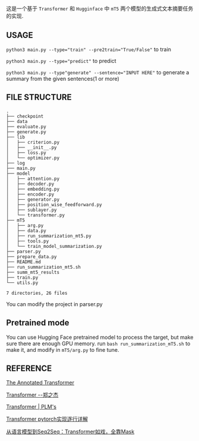 #
这是一个基于 `Transformer` 和 `Hugginface` 中 `mT5` 两个模型的生成式文本摘要任务的实现.

## USAGE
`python3 main.py --type="train" --pre2train="True/False"` to train

`python3 main.py --type="predict"` to predict

`python3 main.py --type"generate" --sentence="INPUT HERE"` to generate a summary from the given sentences(1 or more)

## FILE STRUCTURE
```
.
├── checkpoint
├── data
├── evaluate.py
├── generate.py
├── lib
│   ├── criterion.py
│   ├── __init__.py
│   ├── loss.py
│   └── optimizer.py
├── log
├── main.py
├── model
│   ├── attention.py
│   ├── decoder.py
│   ├── embedding.py
│   ├── encoder.py
│   ├── generator.py
│   ├── position_wise_feedforward.py
│   ├── sublayer.py
│   └── transformer.py
├── mT5
│   ├── arg.py
│   ├── data.py
│   ├── run_summarization_mt5.py
│   ├── tools.py
│   └── train_model_summarization.py
├── parser.py
├── prepare_data.py
├── README.md
├── run_summarization_mt5.sh
├── summ_mt5_results
├── train.py
└── utils.py

7 directories, 26 files
```

You can modify the project in parser.py

## Pretrained mode

You can use Hugging Face pretrained model to process the target, but make sure there are enough GPU memory.
run `bash run_summarization_mT5.sh` to make it, and modify in `mT5/arg.py` to fine tune.

## REFERENCE
[The Annotated Transformer](https://nlp.seas.harvard.edu/2018/04/03/attention.html)

[Transformer --郑之杰](https://0809zheng.github.io/2020/04/25/transformer.html)

[Transformer | PLM's](https://plmsmile.github.io/2018/08/29/48-attention-is-all-you-need/)

[Transformer pytorch实现逐行详解](https://mdnice.com/writing/fc0b920d4ca84837a5712df1a46865d2)

[从语言模型到Seq2Seq：Transformer如戏，全靠Mask](https://spaces.ac.cn/archives/6933)
